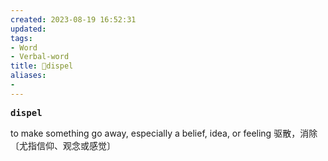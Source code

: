 ```yaml
---
created: 2023-08-19 16:52:31
updated: 
tags: 
- Word
- Verbal-word
title: 🚩dispel
aliases:
- 
---
```


<pre><strong>dispel</strong></pre>
to make something go away, especially a belief, idea, or feeling 驱散，消除〔尤指信仰、观念或感觉〕